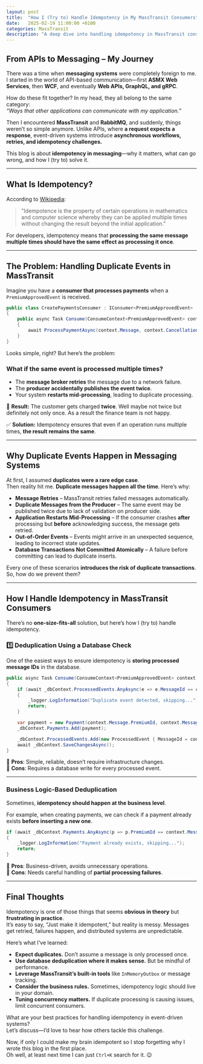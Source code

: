 ```yaml
---
layout: post
title:  "How I (Try to) Handle Idempotency in My MassTransit Consumers"
date:   2025-02-19 11:00:00 +0100
categories: MassTransit
description: "A deep dive into handling idempotency in MassTransit consumers—why it matters, where things go wrong, and how to fix it."
---
```


## **From APIs to Messaging – My Journey**

There was a time when **messaging systems** were completely foreign to me. I started in the world of API-based communication—first **ASMX Web Services**, then **WCF**, and eventually **Web APIs, GraphQL, and gRPC**.

How do these fit together? In my head, they all belong to the same category:  
_“Ways that other applications can communicate with my application.”_  

Then I encountered **MassTransit** and **RabbitMQ**, and suddenly, things weren’t so simple anymore. Unlike APIs, where **a request expects a response**, event-driven systems introduce **asynchronous workflows, retries, and idempotency challenges.**  

This blog is about **idempotency in messaging**—why it matters, what can go wrong, and how I (try to) solve it.

---

## **What Is Idempotency?**

According to [Wikipedia](https://en.wikipedia.org/wiki/Idempotence):

> "Idempotence is the property of certain operations in mathematics and computer science whereby they can be applied multiple times without changing the result beyond the initial application."

For developers, idempotency means that **processing the same message multiple times should have the same effect as processing it once**.

---

## **The Problem: Handling Duplicate Events in MassTransit**

Imagine you have a **consumer that processes payments** when a `PremiumApprovedEvent` is received.

```csharp
public class CreatePaymentsConsumer : IConsumer<PremiumApprovedEvent>
{
    public async Task Consume(ConsumeContext<PremiumApprovedEvent> context)
    {
        await ProcessPaymentAsync(context.Message, context.CancellationToken);
    }
}
```

Looks simple, right? But here’s the problem:  

### **What if the same event is processed multiple times?**  

- The **message broker retries** the message due to a network failure.  
- The **producer accidentally publishes the event twice**.  
- Your system **restarts mid-processing**, leading to duplicate processing.  

🔴 **Result:** The customer gets charged **twice**. Well maybe not twice but definitely not only once. As a result the finance team is not happy.  

✅ **Solution:** Idempotency ensures that even if an operation runs multiple times, **the result remains the same**.

---

## **Why Duplicate Events Happen in Messaging Systems**

At first, I assumed **duplicates were a rare edge case**.  
Then reality hit me. **Duplicate messages happen all the time**. Here’s why:

- **Message Retries** – MassTransit retries failed messages automatically.  
- **Duplicate Messages from the Producer** – The same event may be published twice due to lack of validation on producer side.  
- **Application Restarts Mid-Processing** – If the consumer crashes **after** processing but **before** acknowledging success, the message gets retried.  
- **Out-of-Order Events** – Events might arrive in an unexpected sequence, leading to incorrect state updates.  
- **Database Transactions Not Committed Atomically** – A failure before committing can lead to duplicate inserts.

Every one of these scenarios **introduces the risk of duplicate transactions**. So, how do we prevent them?

---

## **How I Handle Idempotency in MassTransit Consumers**  

There’s no **one-size-fits-all** solution, but here’s how I (try to) handle idempotency.  

### **1️⃣ Deduplication Using a Database Check**

One of the easiest ways to ensure idempotency is **storing processed message IDs** in the database.

```csharp
public async Task Consume(ConsumeContext<PremiumApprovedEvent> context)
{
    if (await _dbContext.ProcessedEvents.AnyAsync(e => e.MessageId == context.MessageId))
    {
        _logger.LogInformation("Duplicate event detected, skipping...");
        return;
    }

    var payment = new Payment(context.Message.PremiumId, context.Message.Amount);
    _dbContext.Payments.Add(payment);

    _dbContext.ProcessedEvents.Add(new ProcessedEvent { MessageId = context.MessageId });
    await _dbContext.SaveChangesAsync();
}
```

🔹 **Pros**: Simple, reliable, doesn’t require infrastructure changes.  
🔹 **Cons**: Requires a database write for every processed event.  

---

### **Business Logic-Based Deduplication**

Sometimes, **idempotency should happen at the business level**.

For example, when creating payments, we can check if a payment already exists **before inserting a new one**.

```csharp
if (await _dbContext.Payments.AnyAsync(p => p.PremiumId == context.Message.PremiumId))
{
    _logger.LogInformation("Payment already exists, skipping...");
    return;
}
```

🔹 **Pros**: Business-driven, avoids unnecessary operations.  
🔹 **Cons**: Needs careful handling of **partial processing failures**.

---

## **Final Thoughts**  

Idempotency is one of those things that seems **obvious in theory** but **frustrating in practice**.  
It’s easy to say, “Just make it idempotent,” but reality is messy. Messages get retried, failures happen, and distributed systems are unpredictable.

Here’s what I’ve learned:  

- **Expect duplicates.** Don’t assume a message is only processed once.  
- **Use database deduplication where it makes sense.** But be mindful of performance.  
- **Leverage MassTransit’s built-in tools** like `InMemoryOutbox` or message tracking.  
- **Consider the business rules.** Sometimes, idempotency logic should live in your domain.  
- **Tuning concurrency matters.** If duplicate processing is causing issues, limit concurrent consumers.  

What are your best practices for handling idempotency in event-driven systems?  
Let’s discuss—I’d love to hear how others tackle this challenge.  

Now, if only I could make my brain idempotent so I stop forgetting why I wrote this blog in the first place.  
Oh well, at least next time I can just `Ctrl+K` search for it. 😉  
